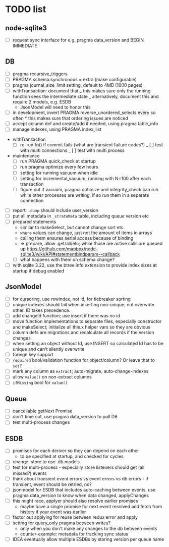 # TODO list

## node-sqlite3

* [ ] request sync interface for e.g. pragma data_version and BEGIN IMMEDIATE

## DB

* [ ] pragma recursive_triggers
* [ ] PRAGMA schema.synchronous = extra (make configurable)
* [ ] pragma journal_size_limit setting, default to 4MB (1000 pages)
* [ ] withTransaction: document that
      _ this makes sure only the running function sees the intermediate state
      _ alternatively, document this and require 2 models, e.g. ESDB
  * JsonModel will need to honor this
* [ ] in development, invert PRAGMA reverse_unordered_selects every so often \* this makes sure that ordering issues are noticed
* [ ] accept column def and create/add if needed, using pragma table_info
* [ ] manage indexes, using PRAGMA index_list
* withTransaction
  * [ ] re-run fn() if commit fails (what are transient failure codes?)
        _ [ ] test with multi connections
        _ [ ] test with multi process
* maintenance
  * [ ] run PRAGMA quick_check at startup
  * [ ] run pragma optimize every few hours
  * [ ] setting for running vacuum when idle
  * [ ] setting for incremental_vacuum, running with N=100 after each transaction
  * [ ] figure out if vacuum, pragma optimize and integrity_check can run while other processes are writing, if so run them in a separate connection
* [ ] report: `.dump` should include user_version
* [ ] put all metadata in `_stratoMeta` table, including queue version etc
* [ ] prepared statements
  * similar to makeSelect, but cannot change sort etc.
  * `where` values can change, just not the amount of items in arrays
  * calling them ensures serial access because of binding
  * => prepare, allow .get/all/etc; while those are active calls are queued up
    https://github.com/mapbox/node-sqlite3/wiki/API#statementbindparam--callback
  * [ ] what happens with them on schema change?
* [ ] with sqlite 3.22, use the btree info extension to provide index sizes at startup if debug enabled

## JsonModel

* [ ] for cursoring, use rowindex, not id, for tiebreaker sorting
* [ ] unique indexes should fail when inserting non-unique, not overwrite other. ID takes precedence.
* [ ] add changeId function; use insert if there was no id
* [ ] move function implementations to separate files, especially constructor and makeSelect; initialize all this.x helper vars so they are obvious
* [ ] column defs are migrations and recalculate all records if the version changes
* [ ] when setting an object without Id, use INSERT so calculated Id has to be unique and can't silently overwrite
* [ ] foreign key support
* [ ] `required` bool/validation function for object/column? Or leave that to `set`?
* [ ] mark any column as `extract`; auto-migrate, auto-change-indexes
* [ ] allow `value()` on non-extract columns
* [ ] `ifMissing` bool for `value()`

## Queue

* [ ] cancellable getNext Promise
* [ ] don't time out, use pragma data_version to poll DB
* [ ] test multi-process changes

## ESDB

* [ ] promises for each deriver so they can depend on each other
  * to be specified at startup, and checked for cycles
* [ ] change .store to use .db.models
* [ ] test for multi-process - especially store listeners should get (all missed?) events
* [ ] think about transient event errors vs event errors vs db errors - if transient, event should be retried, no?
* [ ] jsonmodel for ESDB that includes auto-caching between events, use pragma data_version to know when data changed, applyChanges
* [ ] this might race, applyer should also resolve earlier promises
  * maybe have a single promise for next event resolved and fetch from history if your event was earlier
* [ ] factor out applying for reuse between redux error and apply
* [ ] setting for query_only pragma between writes?
  * only when you don't make any changes to the db between events
  * counter-example: metadata for tracking sync status
* [ ] IDEA eventually allow multiple ESDBs by storing version per queue name
